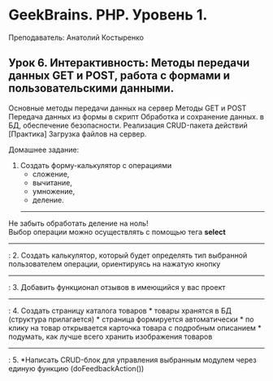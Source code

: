 # GeekBrains. PHP. Уровень 1.

Преподаватель: Анатолий Костыренко

## Урок 6. Интерактивность: Методы передачи данных GET и POST, работа с формами и пользовательскими данными.
Основные методы передачи данных на сервер Методы GET и POST Передача данных из формы в скрипт Обработка и сохранение данных. в БД, обеспечение безопасности. Реализация CRUD-пакета действий [Практика] Загрузка файлов на сервер.

Домашнее задание:

1. Создать форму-калькулятор с операциями
   * сложение, 
   * вычитание, 
   * умножение, 
   * деление.  
   <hr>
  Не забыть обработать деление на ноль!  
  Выбор операции можно осуществлять с помощью тега <b>select</b>
  <hr>:
2. Создать калькулятор, который будет определять тип выбранной пользователем операции, ориентируясь на нажатую кнопку
<hr>:
3. Добавить функционал отзывов в имеющийся у вас проект
<hr>:
4. Создать страницу каталога товаров
    * товары хранятся в БД (структура прилагается)
    * страница формируется автоматически
    * по клику на товар открывается карточка товара с подробным описанием
    * подумать, как лучше всего хранить изображения товаров
<hr>:   
5. *Написать CRUD-блок для управления выбранным модулем через единую функцию (doFeedbackAction())
